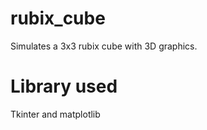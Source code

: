 # rubix_cube

Simulates a 3x3 rubix cube with 3D graphics. 

# Library used
Tkinter and matplotlib 
